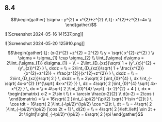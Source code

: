 ## 8.4

$$\begin{gather}
\sigma : y^{2} = x^{2}+z^{2} \\
Ц : x^{2}+z^{2}=4x \\
\end{gather}$$

![[Screenshot 2024-05-16 141537.png]]

![[Screenshot 2024-05-20 125910.png]]

$$\begin{gather}
Ц : (x-2)^{2} +z^{2} = 2^{2} \\
y = \sqrt{ x^{2}-z^{2} } \\
\sigma = \sigma_{1} \cup \sigma_{2} \\
\iint_{\sigma} d\sigma = 2\iint_{\sigma_{1}} d\sigma_{1} = \\
= 2\iint_{D_{xz}}\sqrt{ 1 + (y'_{x})^{2} + (y'_{z})^{2} } \, dxdz = \\
= 2\iint_{D_{xz}}\sqrt{ 1 + \frac{x^{2}}{x^{2}+z^{2}} + \frac{z^{2}}{x^{2}+z^{2}} } \, dxdz = \\
= 2\iint_{D_{xz}}\sqrt{ 2 } \, dxdz = \\
= 2\sqrt{ 2 }\int_{0}^{4} \, dx \int_{-\sqrt{ 4x-x^{2} }}^{\sqrt{ 4x-x^{2} }} \, dz = 4\sqrt{ 2 }\int_{0}^{4} \sqrt{ 4x-x^{2} } \, dx = \\
= 4\sqrt{ 2 }\int_{0}^{4} \sqrt{ -(x-2)^{2} + 4 } \, dx = \begin{bmatrix}
x-2 = 2\sin t \\
t = \arcsin \frac{x-2}{2} \\
d(x-2) = 2\cos t
\end{bmatrix} = \\
= 16\sqrt{ 2 }\int_{-\pi/2}^{\pi/2} \sqrt{ 1-\sin ^{2}t } \, \cos tdt = 16\sqrt{ 2 }\int_{-\pi/2}^{\pi/2} \cos ^{2}t \, dt = \\
= 4\sqrt{ 2 }\int_{-\pi/2}^{\pi/2} [\cos 2t + 1] \, d(2t) = \\
= 4\sqrt{ 2 }\left.\left[ \sin 2t + 2t \right]\right|_{-\pi/2}^{\pi/2} = 8\sqrt{ 2 }\pi
\end{gather}$$
